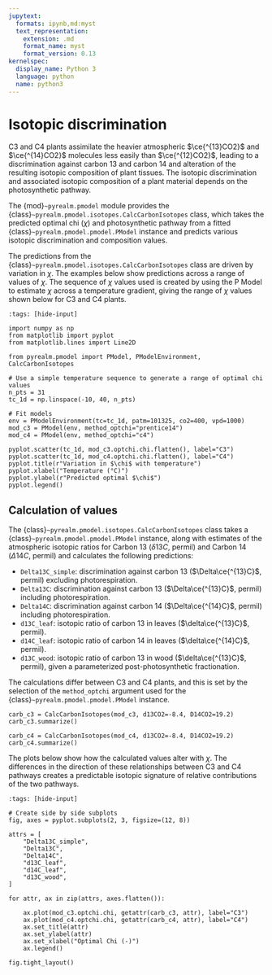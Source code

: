 ```yaml
---
jupytext:
  formats: ipynb,md:myst
  text_representation:
    extension: .md
    format_name: myst
    format_version: 0.13
kernelspec:
  display_name: Python 3
  language: python
  name: python3
---
```


# Isotopic discrimination

C3 and C4 plants assimilate the heavier atmospheric $\ce{^{13}CO2}$ and $\ce{^{14}CO2}$
molecules less easily than $\ce{^{12}CO2}$, leading to a discrimination against carbon
13 and carbon 14 and alteration of the resulting isotopic composition of plant tissues.
The isotopic discrimination and associated isotopic composition of a plant material
depends on the photosynthetic pathway.

The {mod}`~pyrealm.pmodel` module provides the
{class}`~pyrealm.pmodel.isotopes.CalcCarbonIsotopes` class, which takes the predicted
optimal chi ($\chi$) and photosynthetic pathway from a fitted
{class}`~pyrealm.pmodel.pmodel.PModel` instance and predicts various isotopic
discrimination and composition values.

The predictions from the {class}`~pyrealm.pmodel.isotopes.CalcCarbonIsotopes` class are
driven by variation in $\chi$. The examples below show predictions across a range of
values of $\chi$. The sequence of $\chi$ values used is created by using the P Model to
estimate $\chi$ across a temperature gradient, giving the range of $\chi$ values shown
below for C3 and C4 plants.

```{code-cell}
:tags: [hide-input]

import numpy as np
from matplotlib import pyplot
from matplotlib.lines import Line2D

from pyrealm.pmodel import PModel, PModelEnvironment, CalcCarbonIsotopes

# Use a simple temperature sequence to generate a range of optimal chi values
n_pts = 31
tc_1d = np.linspace(-10, 40, n_pts)

# Fit models
env = PModelEnvironment(tc=tc_1d, patm=101325, co2=400, vpd=1000)
mod_c3 = PModel(env, method_optchi="prentice14")
mod_c4 = PModel(env, method_optchi="c4")

pyplot.scatter(tc_1d, mod_c3.optchi.chi.flatten(), label="C3")
pyplot.scatter(tc_1d, mod_c4.optchi.chi.flatten(), label="C4")
pyplot.title(r"Variation in $\chi$ with temperature")
pyplot.xlabel("Temperature (°C)")
pyplot.ylabel(r"Predicted optimal $\chi$")
pyplot.legend()
```

## Calculation of values

The {class}`~pyrealm.pmodel.isotopes.CalcCarbonIsotopes` class takes a
{class}`~pyrealm.pmodel.pmodel.PModel` instance, along with estimates of the atmospheric
isotopic ratios for Carbon 13 ($\delta13C$, permil) and Carbon 14 ($\Delta14C$, permil)
and calculates the following predictions:

* `Delta13C_simple`: discrimination against carbon 13 ($\Delta\ce{^{13}C}$,
  permil) excluding photorespiration.
* `Delta13C`: discrimination against carbon 13 ($\Delta\ce{^{13}C}$, permil)
  including photorespiration.
* `Delta14C`: discrimination against carbon 14 ($\Delta\ce{^{14}C}$, permil)
  including photorespiration.
* `d13C_leaf`: isotopic ratio of carbon 13 in leaves ($\delta\ce{^{13}C}$,
  permil).
* `d14C_leaf`: isotopic ratio of carbon 14 in leaves ($\delta\ce{^{14}C}$,
  permil).
* `d13C_wood`: isotopic ratio of carbon 13 in wood ($\delta\ce{^{13}C}$,
  permil), given a parameterized post-photosynthetic fractionation.

The calculations differ between C3 and C4 plants, and this is set by the selection of
the `method_optchi` argument used for the {class}`~pyrealm.pmodel.pmodel.PModel`
instance.

```{code-cell}
carb_c3 = CalcCarbonIsotopes(mod_c3, d13CO2=-8.4, D14CO2=19.2)
carb_c3.summarize()
```

```{code-cell}
carb_c4 = CalcCarbonIsotopes(mod_c4, d13CO2=-8.4, D14CO2=19.2)
carb_c4.summarize()
```

The plots below show how the calculated values alter with $\chi$. The differences in the
direction of these relationships between C3 and C4 pathways creates a predictable
isotopic signature of relative contributions of the two pathways.

```{code-cell}
:tags: [hide-input]

# Create side by side subplots
fig, axes = pyplot.subplots(2, 3, figsize=(12, 8))

attrs = [
    "Delta13C_simple",
    "Delta13C",
    "Delta14C",
    "d13C_leaf",
    "d14C_leaf",
    "d13C_wood",
]

for attr, ax in zip(attrs, axes.flatten()):

    ax.plot(mod_c3.optchi.chi, getattr(carb_c3, attr), label="C3")
    ax.plot(mod_c4.optchi.chi, getattr(carb_c4, attr), label="C4")
    ax.set_title(attr)
    ax.set_ylabel(attr)
    ax.set_xlabel("Optimal Chi (-)")
    ax.legend()

fig.tight_layout()
```

